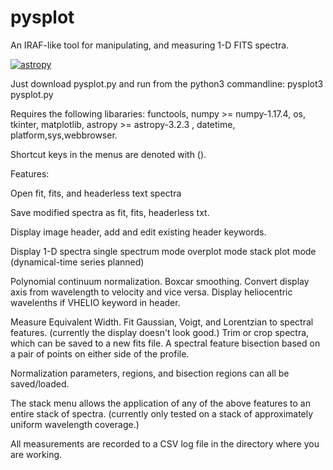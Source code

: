 # pysplot
An IRAF-like tool for manipulating, and measuring 1-D FITS spectra.

[![astropy](http://img.shields.io/badge/powered%20by-AstroPy-orange.svg?style=flat)](http://www.astropy.org/)

Just download pysplot.py and run from the python3 commandline: pysplot3 pysplot.py

Requires the following libararies:
functools, numpy >= numpy-1.17.4, os, tkinter, matplotlib, astropy >= astropy-3.2.3 , datetime, platform,sys,webbrowser.

Shortcut keys in the menus are denoted with ().

Features:

Open fit, fits, and headerless text spectra

Save modified spectra as fit, fits, headerless txt.

Display image header, add and edit existing header keywords.

Display 1-D spectra
  single spectrum mode
  overplot mode
  stack plot mode
  (dynamical-time series planned)

Polynomial continuum normalization.
Boxcar smoothing.
Convert display axis from wavelength to velocity and vice versa.
Display heliocentric wavelenths if VHELIO keyword in header.

Measure Equivalent Width.
Fit Gaussian, Voigt, and Lorentzian to spectral features. (currently the display doesn't look good.)
Trim or crop spectra, which can be saved to a new fits file.
A spectral feature bisection based on a pair of points on either side of the profile.

Normalization parameters, regions, and bisection regions can all be saved/loaded.

The stack menu allows the application of any of the above features to an entire stack of spectra. (currently only tested on a stack of approximately uniform wavelength coverage.)

All measurements are recorded to a CSV log file in the directory where you are working.
